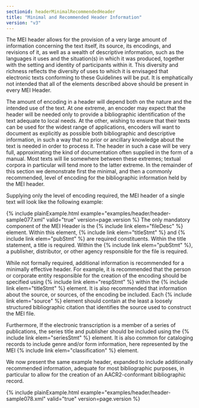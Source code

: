 ```yaml
---
sectionid: headerMinimalRecommendedHeader
title: "Minimal and Recommended Header Information"
version: "v3"
---
```


The MEI header allows for the provision of a very large amount of information concerning
the
text itself, its source, its encodings, and revisions of it, as well as a wealth of
descriptive information, such as the languages it uses and the situation(s) in which
it was
produced, together with the setting and identity of participants within it. This diversity
and
richness reflects the diversity of uses to which it is envisaged that electronic texts
conforming to these Guidelines will be put. It is emphatically not intended that all
of the
elements described above should be present in every MEI Header.

The amount of encoding in a header will depend both on the nature and the intended
use of the
text. At one extreme, an encoder may expect that the header will be needed only to
provide a
bibliographic identification of the text adequate to local needs. At the other, wishing
to
ensure that their texts can be used for the widest range of applications, encoders
will want
to document as explicitly as possible both bibliographic and descriptive information,
in such
a way that no prior or ancillary knowledge about the text is needed in order to process
it.
The header in such a case will be very full, approximating the kind of documentation
often
supplied in the form of a manual. Most texts will lie somewhere between these extremes;
textual corpora in particular will tend more to the latter extreme. In the remainder
of this
section we demonstrate first the minimal, and then a commonly recommended, level of
encoding
for the bibliographic information held by the MEI header.

Supplying only the level of encoding required, the MEI header of a single text will
look like
the following example:

{% include plainExample.html example="examples/header/header-sample077.xml" valid="true" version=page.version %}
The only mandatory component of the MEI Header is the {% include link elem="fileDesc" %} element.
Within this element, {% include link elem="titleStmt" %} and {% include link elem="pubStmt" %} are
required constituents. Within the title statement, a title is required. Within the
{% include link elem="pubStmt" %}, a publisher, distributor, or other agency responsible for the
file is required.

While not formally required, additional information is recommended for a minimally
effective
header. For example, it is recommended that the person or corporate entity responsible
for the
creation of the encoding should be specified using {% include link elem="respStmt" %} within the
{% include link elem="titleStmt" %} element. It is also recommended that information about the
source, or sources, of the encoding be included. Each {% include link elem="source" %} element
should contain at the least a loosely structured bibliographic citation that identifies
the
source used to construct the MEI file.

Furthermore, If the electronic transcription is a member of a series of publications,
the
series title and publisher should be included using the {% include link elem="seriesStmt" %}
element. It is also common for cataloging records to include genre and/or form information,
here represented by the MEI {% include link elem="classification" %} element.

We now present the same example header, expanded to include additionally recommended
information, adequate for most bibliographic purposes, in particular to allow for
the creation
of an AACR2-conformant bibliographic record.

{% include plainExample.html example="examples/header/header-sample078.xml" valid="true" version=page.version %}
